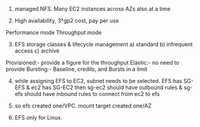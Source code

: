 1) managed NFS. Many EC2 instances across AZs also at a time

2) High availability, 3*gp2 cost, pay per use

Performance mode
Throughput mode

3) EFS storage classes &  lifecycle management
a) standard 
b) infrequent access 
c) archive

Provisioned:- provide a figure for the throughput
Elastic:- no need to provide
Bursting:- Baseline, credits, and Bursts in a limit

4) while assigning EFS to EC2, subnet needs to be selected.
EFS has SG-EFS & ec2 has SG-EC2 then sg-ec2 should have outbound rules & sg-efs should have inbound rules to connect from ec2 to efs

5) so efs created one/VPC. mount target created one/AZ

6) EFS only for Linux.
